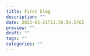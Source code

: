 ```yaml
---
title: First blog
description: ""
date: 2023-02-21T11:36:54.546Z
preview: ""
draft: ""
tags: ""
categories: ""
---
```

